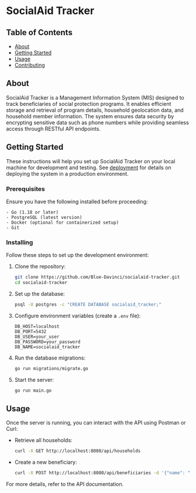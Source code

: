 # SocialAid Tracker

## Table of Contents

- [About](#about)
- [Getting Started](#getting_started)
- [Usage](#usage)
- [Contributing](../CONTRIBUTING.md)

## About <a name = "about"></a>

SocialAid Tracker is a Management Information System (MIS) designed to track beneficiaries of social protection programs. It enables efficient storage and retrieval of program details, household geolocation data, and household member information. The system ensures data security by encrypting sensitive data such as phone numbers while providing seamless access through RESTful API endpoints.

## Getting Started <a name = "getting_started"></a>

These instructions will help you set up SocialAid Tracker on your local machine for development and testing. See [deployment](#deployment) for details on deploying the system in a production environment.

### Prerequisites

Ensure you have the following installed before proceeding:

```
- Go (1.18 or later)
- PostgreSQL (latest version)
- Docker (optional for containerized setup)
- Git
```

### Installing

Follow these steps to set up the development environment:

1. Clone the repository:
   ```sh
   git clone https://github.com/Blue-Davinci/socialaid-tracker.git
   cd socialaid-tracker
   ```

2. Set up the database:
   ```sh
   psql -U postgres -c "CREATE DATABASE socialaid_tracker;"
   ```

3. Configure environment variables (create a `.env` file):
   ```
   DB_HOST=localhost
   DB_PORT=5432
   DB_USER=your_user
   DB_PASSWORD=your_password
   DB_NAME=socialaid_tracker
   ```

4. Run the database migrations:
   ```sh
   go run migrations/migrate.go
   ```

5. Start the server:
   ```sh
   go run main.go
   ```

## Usage <a name = "usage"></a>

Once the server is running, you can interact with the API using Postman or Curl:

- Retrieve all households:
  ```sh
  curl -X GET http://localhost:8080/api/households
  ```

- Create a new beneficiary:
  ```sh
  curl -X POST http://localhost:8080/api/beneficiaries -d '{"name": "John Doe", "program_id": 1, "geolocation_id": 2}' -H "Content-Type: application/json"
  ```

For more details, refer to the API documentation.
